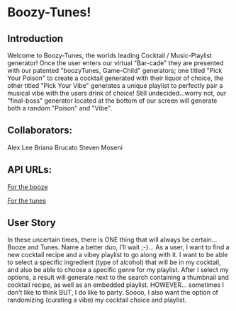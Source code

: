 # Boozy-Tunes!

## Introduction

Welcome to Boozy-Tunes, the worlds leading Cocktail / Music-Playlist generator! Once the user enters our virtual "Bar-cade" they are presented with our patented "boozyTunes, Game-Child" generators; one titled "Pick Your Poison" to create a cocktail generated with their liquor of choice, the other titled "Pick Your Vibe" generates a unique playlist to perfectly pair a musical vibe with the users drink of choice! Still undecided...worry not, our "final-boss" generator located at the bottom of our screen will generate both a random "Poison" and "Vibe". 

## Collaborators:

Alex Lee
Briana Brucato
Steven Moseni

## API URLs:

[For the booze](https://www.thecocktaildb.com/api.php)

[For the tunes](https://developer.spotify.com/documentation/web-api/)


## User Story

In these uncertain times, there is ONE thing that will always be certain… Booze and Tunes. Name a better duo, I’ll wait ;-)... As a user, I want to find a new cocktail recipe and a vibey playlist to go along with it. I want to be able to select a specific ingredient (type of alcohol) that will be in my cocktail, and also be able to choose a specific genre for my playlist. After I select my options, a result will generate next to the search containing a thumbnail and cocktail recipe, as well as an embedded playlist. HOWEVER… sometimes I don’t like to think BUT, I do like to party. Soooo, I also want the option of randomizing (curating a vibe) my cocktail choice and playlist.